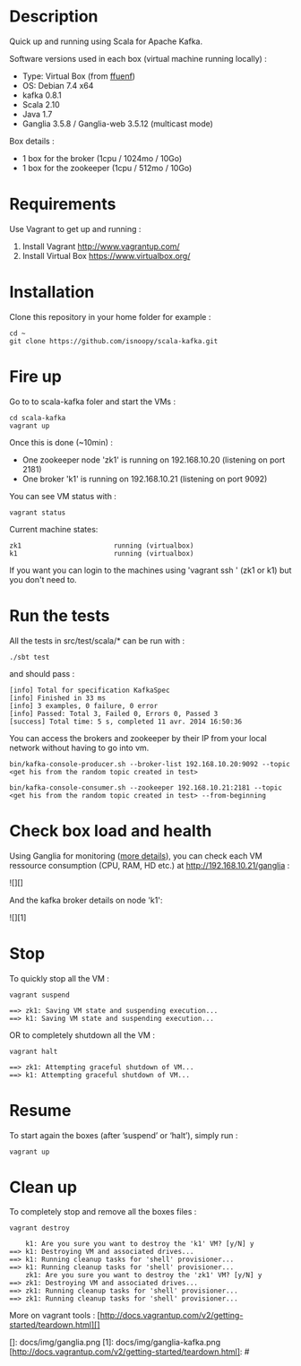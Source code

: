 # Description

Quick up and running using Scala for Apache Kafka.

Software versions used in each box (virtual machine running locally) :

-   Type: Virtual Box (from [ffuenf][])
-   OS: Debian 7.4 x64
-   kafka 0.8.1
-   Scala 2.10
-   Java 1.7
-   Ganglia 3.5.8 / Ganglia-web 3.5.12 (multicast mode)

Box details :

-   1 box for the broker (1cpu / 1024mo / 10Go)
-   1 box for the zookeeper (1cpu / 512mo / 10Go)

# Requirements

Use Vagrant to get up and running :

1.  Install Vagrant <http://www.vagrantup.com/>
2.  Install Virtual Box <https://www.virtualbox.org/>

# Installation

Clone this repository in your home folder for example :

    cd ~
    git clone https://github.com/isnoopy/scala-kafka.git

# Fire up

Go to to scala-kafka foler and start the VMs :

    cd scala-kafka
    vagrant up

Once this is done (\~10min) :

-   One zookeeper node 'zk1' is running on 192.168.10.20 (listening on
    port 2181)
-   One broker 'k1' is running on 192.168.10.21 (listening on port 9092)

You can see VM status with :

    vagrant status

Current machine states:

    zk1                       running (virtualbox)
    k1                        running (virtualbox)

If you want you can login to the machines using 'vagrant ssh ' (zk1 or
k1) but you don't need to.

# Run the tests

All the tests in src/test/scala/\* can be run with :

    ./sbt test 

and should pass :

    [info] Total for specification KafkaSpec
    [info] Finished in 33 ms
    [info] 3 examples, 0 failure, 0 error
    [info] Passed: Total 3, Failed 0, Errors 0, Passed 3
    [success] Total time: 5 s, completed 11 avr. 2014 16:50:36

You can access the brokers and zookeeper by their IP from your local
network without having to go into vm.

    bin/kafka-console-producer.sh --broker-list 192.168.10.20:9092 --topic <get his from the random topic created in test>

    bin/kafka-console-consumer.sh --zookeeper 192.168.10.21:2181 --topic <get his from the random topic created in test> --from-beginning

# Check box load and health

Using Ganglia for monitoring ([more details][]), you can check each VM
ressource consumption (CPU, RAM, HD etc.) at
<http://192.168.10.21/ganglia> :

![][]

And the kafka broker details on node 'k1':

![][1]

# Stop

To quickly stop all the VM :

    vagrant suspend

    ==> zk1: Saving VM state and suspending execution...
    ==> k1: Saving VM state and suspending execution...

OR to completely shutdown all the VM :

    vagrant halt

    ==> zk1: Attempting graceful shutdown of VM...
    ==> k1: Attempting graceful shutdown of VM...

# Resume 

To start again the boxes (after ’suspend’ or ‘halt’), simply run :

    vagrant up

# Clean up

To completely stop and remove all the boxes files :

    vagrant destroy

        k1: Are you sure you want to destroy the 'k1' VM? [y/N] y
    ==> k1: Destroying VM and associated drives...
    ==> k1: Running cleanup tasks for 'shell' provisioner...
    ==> k1: Running cleanup tasks for 'shell' provisioner...
        zk1: Are you sure you want to destroy the 'zk1' VM? [y/N] y
    ==> zk1: Destroying VM and associated drives...
    ==> zk1: Running cleanup tasks for 'shell' provisioner...
    ==> zk1: Running cleanup tasks for 'shell' provisioner...

More on vagrant tools :
[http://docs.vagrantup.com/v2/getting-started/teardown.html][]

  [ffuenf]: https://vagrantcloud.com/ffuenf
  [more details]: http://ganglia.sourceforge.net/
  []: docs/img/ganglia.png
  [1]: docs/img/ganglia-kafka.png
  [http://docs.vagrantup.com/v2/getting-started/teardown.html]: #
